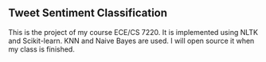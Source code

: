 ## Tweet Sentiment Classification

This is the project of my course ECE/CS 7220. It is implemented using NLTK and Scikit-learn. KNN and Naive Bayes are used. I will open source it when my class is finished.
